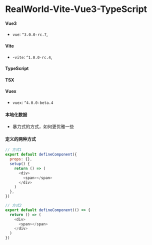 # RealWorld-Vite-Vue3-TypeScript

#### Vue3

- `vue`: `^3.0.0-rc.7`,

#### Vite

- -`vite`: `^1.0.0-rc.4`,

#### TypeScript

#### TSX

#### Vuex

- `vuex`: `^4.0.0-beta.4`

#### 本地化数据

- 暴力式的方式，如何更优雅一些

#### 定义的两种方式

```js
// 方式1
export default defineComponent({
  props: {},
  setup() {
    return () => (
      <div>
        <span></span>
      </div>
    )
  },
})

// 方式2
export default defineComponent(() => {
  return () => (
    <div>
      <span></span>
    </div>
  )
})
```
